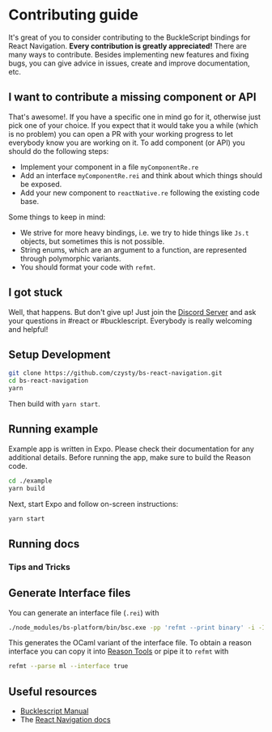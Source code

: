 # Contributing guide

It's great of you to consider contributing to the BuckleScript bindings for React Navigation. **Every contribution is greatly appreciated!**
There are many ways to contribute. Besides implementing new features and fixing bugs, you can give advice in issues, create and improve documentation, etc.

## I want to contribute a missing component or API

That's awesome!. If you have a specific one in mind go for it, otherwise just pick one of your choice.
If you expect that it would take you a while (which is no problem) you can open a PR with your working progress to let everybody know you are working on it.
To add component (or API) you should do the following steps:

- Implement your component in a file `myComponentRe.re`
- Add an interface `myComponentRe.rei` and think about which things should be exposed.
- Add your new component to `reactNative.re` following the existing code base.

Some things to keep in mind:

- We strive for more heavy bindings, i.e. we try to hide things like `Js.t` objects, but sometimes this is not possible.
- String enums, which are an argument to a function, are represented through polymorphic variants.
- You should format your code with `refmt`.

## I got stuck

Well, that happens. But don't give up! Just join the [Discord Server](https://discord.gg/reasonml) and ask your questions in #react or #bucklescript. Everybody is really welcoming and helpful!

## Setup Development

```sh
git clone https://github.com/czysty/bs-react-navigation.git
cd bs-react-navigation
yarn
```

Then build with `yarn start`.

## Running example

Example app is written in Expo. Please check their documentation for any additional details. Before running the app, make sure to build the Reason code.

```sh
cd ./example
yarn build
```

Next, start Expo and follow on-screen instructions:

```sh
yarn start
```

## Running docs

<!-- TODO: update docs -->

<!--
Documentation is generated from the Reason interface and comments that are included there.

To start working with documentation:

- Ensure that have the odoc installed [odoc](https://github.com/ocaml/odoc)
  > if you have a problem during installing the odoc with OCaml dependencies, try: `opam pin add odoc.dev git+https://github.com/ocaml/odoc`
- build code with: `yarn clean-build` or if you want to build with watch then use: `yarn start`
- start docs server using: `yarn start-docs`. Script will run the HTTP server and reload after something changes.
- To build documentation from ReasonMl interfaces to HTML file run: `yarn build-docs`
-->

### Tips and Tricks

## Generate Interface files

You can generate an interface file (`.rei`) with

```sh
./node_modules/bs-platform/bin/bsc.exe -pp 'refmt --print binary' -i -I lib/bs/src/ -I lib/bs/src/components -I ./node_modules/reason-react/lib/bs/src/ -impl /path/to/your/file.re
```

This generates the OCaml variant of the interface file. To obtain a reason interface you can copy it into [Reason Tools](https://reasonml.github.io/reason-tools/popup.html) or pipe it to `refmt` with

```sh
refmt --parse ml --interface true
```

## Useful resources

- [Bucklescript Manual](https://bucklescript.github.io/docs/en/installation)
- The [React Navigation docs](https://reactnavigation.org//)
